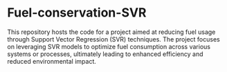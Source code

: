 # Fuel-conservation-SVR
This repository hosts the code for a project aimed at reducing fuel usage through Support Vector Regression (SVR) techniques. The project focuses on leveraging SVR models to optimize fuel consumption across various systems or processes, ultimately leading to enhanced efficiency and reduced environmental impact.
